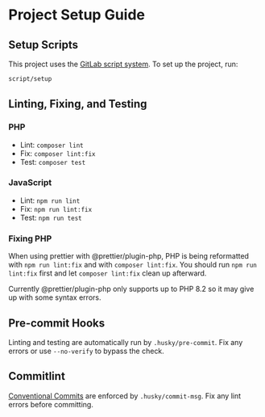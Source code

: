 # Project Setup Guide

## Setup Scripts

This project uses the
[GitLab script system](https://github.blog/2015-06-30-scripts-to-rule-them-all/).
To set up the project, run:

```bash
script/setup
```

## Linting, Fixing, and Testing

### PHP

-   Lint: `composer lint`
-   Fix: `composer lint:fix`
-   Test: `composer test`

### JavaScript

-   Lint: `npm run lint`
-   Fix: `npm run lint:fix`
-   Test: `npm run test`

### Fixing PHP

When using prettier with @prettier/plugin-php, PHP is being reformatted with
`npm run lint:fix` and with `composer lint:fix`. You should run
`npm run lint:fix` first and let `composer lint:fix` clean up afterward.

Currently @prettier/plugin-php only supports up to PHP 8.2 so it may give up
with some syntax errors.

## Pre-commit Hooks

Linting and testing are automatically run by `.husky/pre-commit`. Fix any errors
or use `--no-verify` to bypass the check.

## Commitlint

[Conventional Commits](https://www.npmjs.com/package/@commitlint/config-conventional)
are enforced by `.husky/commit-msg`. Fix any lint errors before committing.
